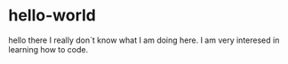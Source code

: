 # hello-world

hello there I really don´t know what I am doing here. I am very interesed in learning how to code.
